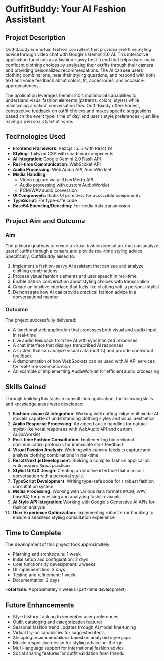 # OutfitBuddy: Your AI Fashion Assistant

## Project Description

OutfitBuddy is a virtual fashion consultant that provides real-time styling advice through video chat with Google's Gemini 2.0 AI. This interactive application functions as a fashion-savvy best friend that helps users make confident clothing choices by analyzing their outfits through their camera and providing personalized recommendations. The AI can see users' clothing combinations, hear their styling questions, and respond with both text and voice feedback about colors, fit, accessories, and occasion-appropriateness.

The application leverages Gemini 2.0's multimodal capabilities to understand visual fashion elements (patterns, colors, styles) while maintaining a natural conversation flow. OutfitBuddy offers honest, constructive feedback on outfit choices and makes specific suggestions based on the event type, time of day, and user's style preferences - just like having a personal stylist at home.

## Technologies Used

- **Frontend Framework**: Next.js 15.1.7 with React 19
- **Styling**: Tailwind CSS with shadcn/ui components
- **AI Integration**: Google Gemini 2.0 Flash API
- **Real-time Communication**: WebSocket API
- **Audio Processing**: Web Audio API, AudioWorklet
- **Media Handling**: 
  - Video capture via getUserMedia API
  - Audio processing with custom AudioWorklet
  - PCM/WAV audio conversion
- **UI Components**: Radix UI primitives for accessible components
- **TypeScript**: For type-safe code
- **Base64 Encoding/Decoding**: For media data transmission

## Project Aim and Outcome

### Aim
The primary goal was to create a virtual fashion consultant that can analyze users' outfits through a camera and provide real-time styling advice. Specifically, OutfitBuddy aimed to:

1. Implement a fashion-savvy AI assistant that can see and analyze clothing combinations
2. Process visual fashion elements and user speech in real-time
3. Enable natural conversation about styling choices with transcription
4. Create an intuitive interface that feels like chatting with a personal stylist
5. Demonstrate how AI can provide practical fashion advice in a conversational manner

### Outcome
The project successfully delivered:

- A functional web application that processes both visual and audio input in real-time
- Live audio feedback from the AI with synchronized responses
- A chat interface that displays transcribed AI responses
- A system that can analyze visual data (outfits) and provide contextual feedback
- A demonstration of how WebSockets can be used with AI API services for real-time communication
- An example of implementing AudioWorklet for efficient audio processing

## Skills Gained

Through building this fashion consultation application, the following skills and knowledge areas were developed:

1. **Fashion-aware AI Integration**: Working with cutting-edge multimodal AI models capable of understanding clothing styles and visual aesthetics
2. **Audio Response Processing**: Advanced audio handling for natural stylist-like vocal responses with WebAudio API and custom AudioWorklet
3. **Real-time Fashion Consultation**: Implementing bidirectional communication protocols for immediate style feedback
4. **Visual Fashion Analysis**: Working with camera feeds to capture and analyze clothing combinations in real-time
5. **React/Next.js Development**: Building a complex fashion application with modern React practices
6. **Stylist UI/UX Design**: Creating an intuitive interface that mimics a conversation with a personal stylist
7. **TypeScript Development**: Writing type-safe code for a robust fashion consultation system
8. **Media Processing**: Working with various data formats (PCM, WAV, base64) for processing and analyzing fashion visuals
9. **AI Style API Integration**: Working with Google's Generative AI APIs for fashion analysis
10. **User Experience Optimization**: Implementing robust error handling to ensure a seamless styling consultation experience

## Time to Complete

The development of this project took approximately:

- Planning and architecture: 1 week
- Initial setup and configuration: 2 days
- Core functionality development: 2 weeks
- UI implementation: 3 days
- Testing and refinement: 1 week
- Documentation: 2 days

**Total time**: Approximately 4 weeks (part-time development)

## Future Enhancements

- Style history tracking to remember user preferences
- Outfit cataloging and categorization features
- Seasonal fashion trend updates through AI model fine-tuning
- Virtual try-on capabilities for suggested items
- Shopping recommendations based on analyzed style gaps
- Mobile responsive design for styling advice on-the-go
- Multi-language support for international fashion advice
- Social sharing features for outfit validation from friends
